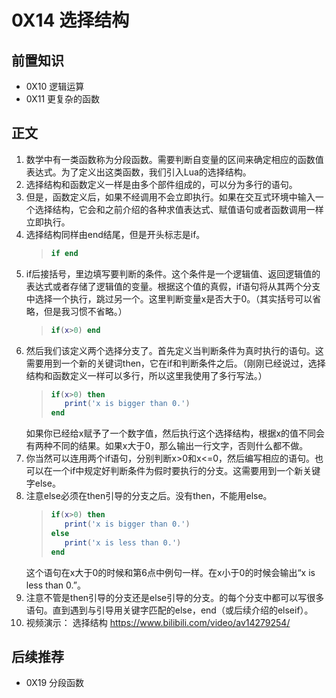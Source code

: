 # 0X14 选择结构

## 前置知识

* 0X10 逻辑运算
* 0X11 更复杂的函数

## 正文

1. 数学中有一类函数称为分段函数。需要判断自变量的区间来确定相应的函数值表达式。为了定义出这类函数，我们引入Lua的选择结构。
1. 选择结构和函数定义一样是由多个部件组成的，可以分为多行的语句。
1. 但是，函数定义后，如果不经调用不会立即执行。如果在交互式环境中输入一个选择结构，它会和之前介绍的各种求值表达式、赋值语句或者函数调用一样立即执行。
1. 选择结构同样由end结尾，但是开头标志是if。
    >```lua
    >if end
    >```
1. if后接括号，里边填写要判断的条件。这个条件是一个逻辑值、返回逻辑值的表达式或者存储了逻辑值的变量。根据这个值的真假，if语句将从其两个分支中选择一个执行，跳过另一个。这里判断变量x是否大于0。（其实括号可以省略，但是我习惯不省略。）
    >```lua
    >if(x>0) end
    >```
1. 然后我们该定义两个选择分支了。首先定义当判断条件为真时执行的语句。这需要用到一个新的关键词then，它在if和判断条件之后。（刚刚已经说过，选择结构和函数定义一样可以多行，所以这里我使用了多行写法。）
    >```lua
    >if(x>0) then 
    >    print('x is bigger than 0.')
    >end
    >```
    如果你已经给x赋予了一个数字值，然后执行这个选择结构，根据x的值不同会有两种不同的结果。如果x大于0，那么输出一行文字，否则什么都不做。
1. 你当然可以连用两个if语句，分别判断x>0和x<=0，然后编写相应的语句。也可以在一个if中规定好判断条件为假时要执行的分支。这需要用到一个新关键字else。
1. 注意else必须在then引导的分支之后。没有then，不能用else。
    >```lua
    >if(x>0) then
    >    print('x is bigger than 0.')
    >else 
    >    print('x is less than 0.')
    >end
    >```
    这个语句在x大于0的时候和第6点中例句一样。在x小于0的时候会输出“x is less than 0.”。
1. 注意不管是then引导的分支还是else引导的分支。的每个分支中都可以写很多语句。直到遇到与引导用关键字匹配的else，end（或后续介绍的elseif）。
1. 视频演示： 选择结构 <https://www.bilibili.com/video/av14279254/>

## 后续推荐

* 0X19 分段函数
